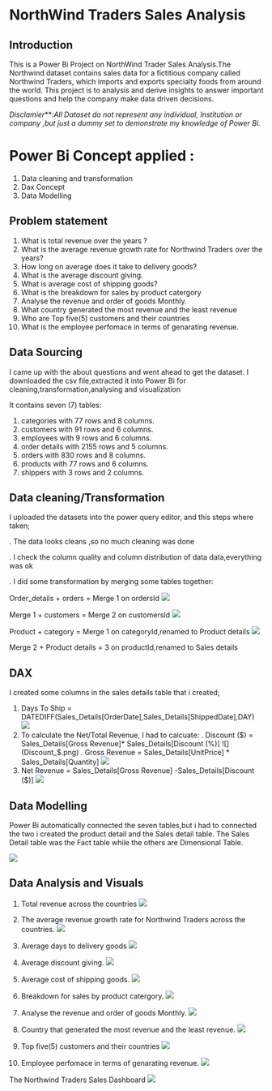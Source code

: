 # NorthWind Traders Sales Analysis

## Introduction

This is a  Power Bi Project on  NorthWind Trader Sales Analysis.The Northwind dataset contains sales data for a fictitious company called Northwind Traders, which imports and exports specialty foods from around the world. This project is to analysis and derive insights to answer important questions and help the company make data driven decisions.

_Disclamier_**:_All Dataset do not represent any individual, Institution or company ,but just a dummy set to demonstrate my knowledge of Power Bi._

# Power Bi Concept applied :

1. Data cleaning and transformation
2. Dax Concept
3. Data Modelling

## Problem statement

1.  What is total revenue over the years ?
2. What is the average revenue growth rate for Northwind Traders over the years?
3. How long on average does it take to delivery goods?
4. What is the average discount giving.
5. What is average cost of shipping goods?
6. What is the breakdown for sales by product catergory
7. Analyse the revenue and order of goods Monthly.
7. What country generated the most revenue and the least revenue
8.  Who are Top five(5) customers and their countries
9. What is the employee perfomace in terms of genarating revenue.

## Data Sourcing

I came up with the about questions and went ahead to get the dataset. I downloaded the csv file,extracted it into Power Bi for cleaning,transformation,analysing and visualization

It contains seven (7) tables:

1. categories with 77 rows and 8 columns.
2. customers with 91 rows and 6 columns.
3. employees with 9 rows and 6 columns.
4. order details with 2155 rows and 5 columns.
5. orders with 830 rows and 8 columns.
6. products with 77 rows and 6 columns.
7. shippers with 3 rows and 2 columns.

## Data cleaning/Transformation

 I uploaded the datasets into the power query editor, and this steps where taken;

 . The data looks cleans ,so no much cleaning was done 
 
 . I check the column quality and column distribution of data data,everything was ok
 
 . I did some transformation by merging some tables together:
     
   Order_details + orders = Merge 1 on ordersId
   ![](Merging_1.png)
        
   Merge 1 + customers = Merge 2 on  customersId
    ![](Merging_2.png)    
    
   Product + category = Merge 1 on categoryId,renamed to Product details
    ![](Merging_3.png)
    
   Merge 2 + Product details = 3 on productId,renamed to Sales details

   ## DAX

   I created some columns in the sales details table that i created;

   1. Days To Ship = DATEDIFF(Sales_Details[OrderDate],Sales_Details[ShippedDate],DAY)
      ![](Days_to_ship.png)
   2. To calculate the Net/Total Revenue, I had to calcuate:
   . Discount ($) = Sales_Details[Gross Revenue]* Sales_Details[Discount (%)]
      ![](Discount_$.png)
   . Gross Revenue = Sales_Details[UnitPrice] * Sales_Details[Quantity]
      ![](Gross_revenue.png)
  3.  Net Revenue = Sales_Details[Gross Revenue] -Sales_Details[Discount ($)]
      ![](Net_Revenue.png)

## Data Modelling

Power Bi automatically connected the seven tables,but i had to connected the two i created the product detail and the Sales detail table. The Sales Detail table was the Fact table while the others are Dimensional Table.

![](Data_Model.png)

## Data Analysis and Visuals
1. Total revenue across the countries
![](Total_Revenue.png)

2. The average revenue growth rate for Northwind Traders across the countries.
![](Average_Revenue.png)

3. Average days  to delivery goods
![](Average_Days_To_Ship.png)

4. Average discount giving.
![](Average_Discount.png)

5. Average cost of shipping goods.
![](Averge_shipping_cost.png)

6. Breakdown for sales by product catergory.
![](Revenue_By_Category.png)

7. Analyse the revenue and order of goods Monthly.
![](By_Month.png)

8. Country that generated the most revenue and the least revenue.
![](By_Country.png)
 
9. Top five(5) customers and their countries
![](Top5.png)

10. Employee perfomace in terms of genarating revenue.
![](By_Employee.png)

The Northwind Traders Sales Dashboard
![](Northwind_Dashboard.png)



